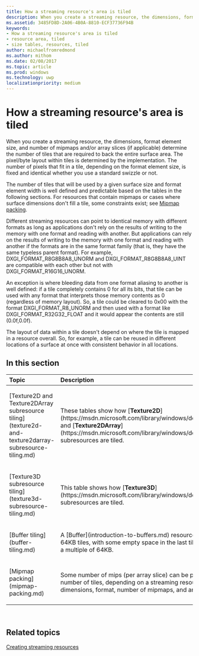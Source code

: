 ```yaml
---
title: How a streaming resource's area is tiled
description: When you create a streaming resource, the dimensions, format element size, and number of mipmaps and/or array slices (if applicable) determine the number of tiles that are required to back the entire surface area.
ms.assetid: 3485FD8D-2A06-4B0A-8810-ECF37736F94B
keywords:
- How a streaming resource's area is tiled
- resource area, tiled
- size tables, resources, tiled
author: michaelfromredmond
ms.author: mithom
ms.date: 02/08/2017
ms.topic: article
ms.prod: windows
ms.technology: uwp
localizationpriority: medium
---
```


# How a streaming resource's area is tiled


When you create a streaming resource, the dimensions, format element size, and number of mipmaps and/or array slices (if applicable) determine the number of tiles that are required to back the entire surface area. The pixel/byte layout within tiles is determined by the implementation. The number of pixels that fit in a tile, depending on the format element size, is fixed and identical whether you use a standard swizzle or not.

The number of tiles that will be used by a given surface size and format element width is well defined and predictable based on the tables in the following sections. For resources that contain mipmaps or cases where surface dimensions don't fill a tile, some constraints exist; see [Mipmap packing](mipmap-packing.md).

Different streaming resources can point to identical memory with different formats as long as applications don't rely on the results of writing to the memory with one format and reading with another. But applications can rely on the results of writing to the memory with one format and reading with another if the formats are in the same format family (that is, they have the same typeless parent format). For example, DXGI\_FORMAT\_R8G8B8A8\_UNORM and DXGI\_FORMAT\_R8G8B8A8\_UINT are compatible with each other but not with DXGI\_FORMAT\_R16G16\_UNORM.

An exception is where bleeding data from one format aliasing to another is well defined: if a tile completely contains 0 for all its bits, that tile can be used with any format that interprets those memory contents as 0 (regardless of memory layout). So, a tile could be cleared to 0x00 with the format DXGI\_FORMAT\_R8\_UNORM and then used with a format like DXGI\_FORMAT\_R32G32\_FLOAT and it would appear the contents are still (0.0f,0.0f).

The layout of data within a tile doesn't depend on where the tile is mapped in a resource overall. So, for example, a tile can be reused in different locations of a surface at once with consistent behavior in all locations.

## <span id="in-this-section"></span>In this section


<table>
<colgroup>
<col width="50%" />
<col width="50%" />
</colgroup>
<thead>
<tr class="header">
<th align="left">Topic</th>
<th align="left">Description</th>
</tr>
</thead>
<tbody>
<tr class="odd">
<td align="left"><p>[Texture2D and Texture2DArray subresource tiling](texture2d-and-texture2darray-subresource-tiling.md)</p></td>
<td align="left"><p>These tables show how [<strong>Texture2D</strong>](https://msdn.microsoft.com/library/windows/desktop/ff471525) and [<strong>Texture2DArray</strong>](https://msdn.microsoft.com/library/windows/desktop/ff471526) subresources are tiled.</p></td>
</tr>
<tr class="even">
<td align="left"><p>[Texture3D subresource tiling](texture3d-subresource-tiling.md)</p></td>
<td align="left"><p>This table shows how [<strong>Texture3D</strong>](https://msdn.microsoft.com/library/windows/desktop/ff471562) subresources are tiled.</p></td>
</tr>
<tr class="odd">
<td align="left"><p>[Buffer tiling](buffer-tiling.md)</p></td>
<td align="left"><p>A [Buffer](introduction-to-buffers.md) resource is divided into 64KB tiles, with some empty space in the last tile if the size is not a multiple of 64KB.</p></td>
</tr>
<tr class="even">
<td align="left"><p>[Mipmap packing](mipmap-packing.md)</p></td>
<td align="left"><p>Some number of mips (per array slice) can be packed into some number of tiles, depending on a streaming resource's dimensions, format, number of mipmaps, and array slices.</p></td>
</tr>
</tbody>
</table>

 

## <span id="related-topics"></span>Related topics


[Creating streaming resources](creating-streaming-resources.md)

 

 




